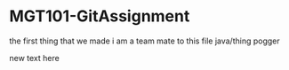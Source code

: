 # MGT101-GitAssignment
the first thing that we made 
i am a team mate to this file java/thing pogger

new text here
